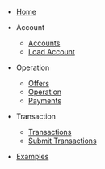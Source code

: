 * [Home](/)
* Account

  * [Accounts](docs/accounts.md)
  * [Load Account](docs/load_account.md)

* Operation

  * [Offers](docs/offers.md)
  * [Operation](docs/operations.md)
  * [Payments](docs/payments.md)

* Transaction

  * [Transactions](docs/transactions.md)
  * [Submit Transactions](docs/submit_transaction.md)

* [Examples](examples.md)
